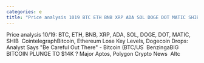 ```yaml
---
categories: e
title: "Price analysis 1019 BTC ETH BNB XRP ADA SOL DOGE DOT MATIC SHIB  Cointelegraph"
---
```

Price analysis 10/19: BTC, ETH, BNB, XRP, ADA, SOL, DOGE, DOT, MATIC, SHIB&nbsp;&nbsp;CointelegraphBitcoin, Ethereum Lose Key Levels, Dogecoin Drops: Analyst Says "Be Careful Out There" - Bitcoin (BTC/US&nbsp;&nbsp;BenzingaBIG BITCOIN PLUNGE TO $14K ? Major Aptos, Polygon Crypto News&nbsp;&nbsp;Altc